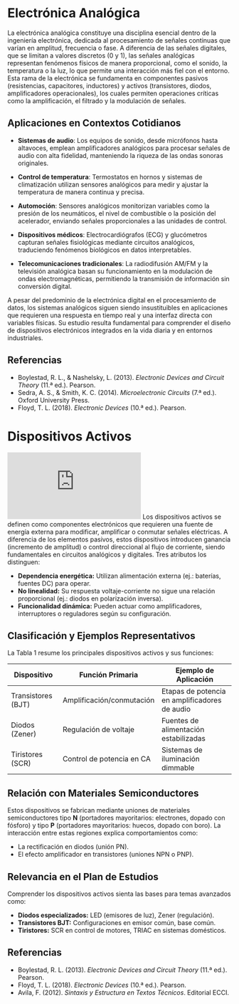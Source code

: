 # Electrónica Analógica

La electrónica analógica constituye una disciplina esencial dentro de la ingeniería electrónica, dedicada al procesamiento de señales continuas que varían en amplitud, frecuencia o fase. A diferencia de las señales digitales, que se limitan a valores discretos (0 y 1), las señales analógicas representan fenómenos físicos de manera proporcional, como el sonido, la temperatura o la luz, lo que permite una interacción más fiel con el entorno. Esta rama de la electrónica se fundamenta en componentes pasivos (resistencias, capacitores, inductores) y activos (transistores, diodos, amplificadores operacionales), los cuales permiten operaciones críticas como la amplificación, el filtrado y la modulación de señales.

## Aplicaciones en Contextos Cotidianos

- **Sistemas de audio**: Los equipos de sonido, desde micrófonos hasta altavoces, emplean amplificadores analógicos para procesar señales de audio con alta fidelidad, manteniendo la riqueza de las ondas sonoras originales.

- **Control de temperatura**: Termostatos en hornos y sistemas de climatización utilizan sensores analógicos para medir y ajustar la temperatura de manera continua y precisa.

- **Automoción**: Sensores analógicos monitorizan variables como la presión de los neumáticos, el nivel de combustible o la posición del acelerador, enviando señales proporcionales a las unidades de control.

- **Dispositivos médicos**: Electrocardiógrafos (ECG) y glucómetros capturan señales fisiológicas mediante circuitos analógicos, traduciendo fenómenos biológicos en datos interpretables.

- **Telecomunicaciones tradicionales**: La radiodifusión AM/FM y la televisión analógica basan su funcionamiento en la modulación de ondas electromagnéticas, permitiendo la transmisión de información sin conversión digital.

A pesar del predominio de la electrónica digital en el procesamiento de datos, los sistemas analógicos siguen siendo insustituibles en aplicaciones que requieren una respuesta en tiempo real y una interfaz directa con variables físicas. Su estudio resulta fundamental para comprender el diseño de dispositivos electrónicos integrados en la vida diaria y en entornos industriales.

## Referencias

- Boylestad, R. L., & Nashelsky, L. (2013). *Electronic Devices and Circuit Theory* (11.ª ed.). Pearson.
- Sedra, A. S., & Smith, K. C. (2014). *Microelectronic Circuits* (7.ª ed.). Oxford University Press.
- Floyd, T. L. (2018). *Electronic Devices* (10.ª ed.). Pearson.

# Dispositivos Activos
![Circuito](https://www.freepik.es/foto-gratis/bodegon-componentes-disco-duro-angulo-alto_26559785.htm#fromView=search&page=1&position=13&uuid=390c03c1-e4c3-4713-b84f-21c14035c888&query=electr%C3%B3nica+anal%C3%B3gica)
Los dispositivos activos se definen como componentes electrónicos que requieren una fuente de energía externa para modificar, amplificar o conmutar señales eléctricas. A diferencia de los elementos pasivos, estos dispositivos introducen ganancia (incremento de amplitud) o control direccional al flujo de corriente, siendo fundamentales en circuitos analógicos y digitales. Tres atributos los distinguen:

- **Dependencia energética:** Utilizan alimentación externa (ej.: baterías, fuentes DC) para operar.
- **No linealidad:** Su respuesta voltaje-corriente no sigue una relación proporcional (ej.: diodos en polarización inversa).
- **Funcionalidad dinámica:** Pueden actuar como amplificadores, interruptores o reguladores según su configuración.

## Clasificación y Ejemplos Representativos

La Tabla 1 resume los principales dispositivos activos y sus funciones:

| **Dispositivo**      | **Función Primaria**        | **Ejemplo de Aplicación**                           |
|-----------------------|----------------------------|----------------------------------------------------|
| Transistores (BJT)    | Amplificación/conmutación  | Etapas de potencia en amplificadores de audio      |
| Diodos (Zener)        | Regulación de voltaje      | Fuentes de alimentación estabilizadas              |
| Tiristores (SCR)      | Control de potencia en CA  | Sistemas de iluminación dimmable                  |

## Relación con Materiales Semiconductores

Estos dispositivos se fabrican mediante uniones de materiales semiconductores tipo **N** (portadores mayoritarios: electrones, dopado con fósforo) y tipo **P** (portadores mayoritarios: huecos, dopado con boro). La interacción entre estas regiones explica comportamientos como:

- La rectificación en diodos (unión PN).
- El efecto amplificador en transistores (uniones NPN o PNP).

## Relevancia en el Plan de Estudios

Comprender los dispositivos activos sienta las bases para temas avanzados como:

- **Diodos especializados:** LED (emisores de luz), Zener (regulación).
- **Transistores BJT:** Configuraciones en emisor común, base común.
- **Tiristores:** SCR en control de motores, TRIAC en sistemas domésticos.

## Referencias

- Boylestad, R. L. (2013). *Electronic Devices and Circuit Theory* (11.ª ed.). Pearson.
- Floyd, T. L. (2018). *Electronic Devices* (10.ª ed.). Pearson.
- Avila, F. (2012). *Sintaxis y Estructura en Textos Técnicos*. Editorial ECCI.



